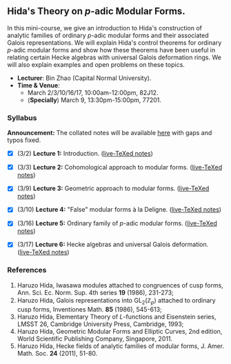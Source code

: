 <head>
    <script src="https://cdn.mathjax.org/mathjax/latest/MathJax.js?config=TeX-AMS-MML_HTMLorMML" type="text/javascript"></script>
    <script type="text/x-mathjax-config">
        MathJax.Hub.Config({
            tex2jax: {
            skipTags: ['script', 'noscript', 'style', 'textarea', 'pre'],
            inlineMath: [['$','$']]
            }
        });
    </script>
</head>

## Hida's Theory on _p_-adic Modular Forms.

In this mini-course, we give an introduction to Hida's construction of analytic families of ordinary _p_-adic modular forms and their associated Galois representations. We will explain Hida's control theorems for ordinary _p_-adic modular forms and show how these theorems have been useful in relating certain Hecke algebras with universal Galois deformation rings. We will also explain examples and open problems on these topics.
- **Lecturer**: Bin Zhao (Capital Normal University).
- **Time & Venue**: 
  - March 2/3/10/16/17, 10:00am-12:00pm, 82J12.
  - (**Specially**) March 9, 13:30pm-15:00pm, 77201.


### Syllabus

**Announcement:** The collated notes will be available [here](./blurbs/HidaMF.pdf) with gaps and typos fixed.

- [x] (3/2) **Lecture 1:** Introduction. ([live-TeXed notes](././1.pdf))
- [x] (3/3) **Lecture 2:** Cohomological approach to modular forms. ([live-TeXed notes](././2.pdf))
- [x] (3/9) **Lecture 3:** Geometric approach to modular forms. ([live-TeXed notes](././3.pdf))
- [x] (3/10) **Lecture 4:** "False" modular forms à la Deligne. ([live-TeXed notes](././4.pdf))
- [x] (3/16) **Lecture 5:** Ordinary family of _p_-adic modular forms. ([live-TeXed notes](././5.pdf))
- [x] (3/17) **Lecture 6:** Hecke algebras and universal Galois deformation. ([live-TeXed notes](././6.pdf))


### References

1. Haruzo Hida, Iwasawa modules attached to congruences of cusp forms, Ann. Sci. Ec. Norm. Sup. 4th series **19** (1986), 231-273;
2. Haruzo Hida, Galois representations into $\mathrm{GL}_2(\mathbb{Z}_p)$ attached to ordinary cusp forms, Inventiones Math. **85** (1986), 545-613;
3. Haruzo Hida, Elementary Theory of $L$-functions and Eisenstein series, LMSST 26, Cambridge University Press, Cambridge, 1993;
4. Haruzo Hida, Geometric Modular Forms and Elliptic Curves, 2nd edition, World Scientific Publishing Company, Singapore, 2011.
5. Haruzo Hida, Hecke fields of analytic families of modular forms, J. Amer. Math. Soc. **24** (2011), 51-80.